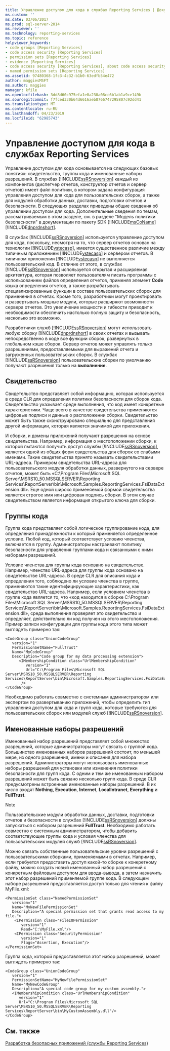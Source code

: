 ```yaml
---
title: Управление доступом для кода в службах Reporting Services | Документы Майкрософт
ms.custom: ''
ms.date: 03/06/2017
ms.prod: sql-server-2014
ms.reviewer: ''
ms.technology: reporting-services
ms.topic: reference
helpviewer_keywords:
- code groups [Reporting Services]
- code access security [Reporting Services]
- permission sets [Reporting Services]
- evidence [Reporting Services]
- code access security [Reporting Services], about code access security
- named permission sets [Reporting Services]
ms.assetid: 97480368-1fc3-4c32-b1b0-63edfb54e472
author: maggiesMSFT
ms.author: maggies
manager: kfile
ms.openlocfilehash: 3dd8d60c975efa1e0a230a08cc6b1ab1a9ce149b
ms.sourcegitcommit: f7fced330b64d6616aeb8766747295807c92dd41
ms.translationtype: MT
ms.contentlocale: ru-RU
ms.lasthandoff: 04/23/2019
ms.locfileid: "62985743"
---
```

# <a name="code-access-security-in-reporting-services"></a>Управление доступом для кода в службах Reporting Services
  Управление доступом для кода основывается на следующих базовых понятиях: свидетельство, группы кода и именованные наборы разрешений. В службах [!INCLUDE[ssRSnoversion](../../../includes/ssrsnoversion-md.md)] каждый из компонентов (диспетчер отчетов, конструктор отчетов и сервер отчетов) имеет файл политики, в котором задана конфигурация управления доступом для кода для пользовательских сборок, а также для модулей обработки данных, доставки, подготовки отчетов и безопасности. В следующих разделах приведены общие сведения об управлении доступом для кода. Дополнительные сведения по темам, рассматриваемым в этом разделе, см. в разделе "Модель политики безопасности" в документации по пакету SDK [!INCLUDE[msCoName](../../../includes/msconame-md.md)] [!INCLUDE[dnprdnshort](../../../includes/dnprdnshort-md.md)].  
  
 В службах [!INCLUDE[ssRSnoversion](../../../includes/ssrsnoversion-md.md)] используется управление доступом для кода, поскольку, несмотря на то, что сервер отчетов основан на технологии [!INCLUDE[vstecasp](../../../includes/vstecasp-md.md)], имеется существенное различие между типичным приложением [!INCLUDE[vstecasp](../../../includes/vstecasp-md.md)] и сервером отчетов. В типичном приложении [!INCLUDE[vstecasp](../../../includes/vstecasp-md.md)] не выполняется пользовательский код. В отличие от этого, в службах [!INCLUDE[ssRSnoversion](../../../includes/ssrsnoversion-md.md)] используется открытая и расширяемая архитектура, которая позволяет пользователям писать программы с использованием файлов определения отчетов, применяя элемент **Code** языка определения отчетов, а также разрабатывать специализированные функции в составе пользовательских сборок для применения в отчетах. Кроме того, разработчики могут проектировать и развертывать мощные модули, которые расширяют возможности сервера отчетов. Это увеличение мощности и гибкости приводит к необходимости обеспечить настолько полную защиту и безопасность, насколько это возможно.  
  
 Разработчики служб [!INCLUDE[ssRSnoversion](../../../includes/ssrsnoversion-md.md)] могут использовать любую сборку [!INCLUDE[dnprdnshort](../../../includes/dnprdnshort-md.md)] в своих отчетах и вызывать непосредственно в коде все функции сборок, развернутых в глобальном кэше сборок. Сервер отчетов может управлять только разрешениями, предоставляемыми для выражений отчета и загруженных пользовательских сборок. В службах [!INCLUDE[ssRSnoversion](../../../includes/ssrsnoversion-md.md)] пользовательские сборки по умолчанию получают разрешения только на **выполнение**.  
  
## <a name="evidence"></a>Свидетельство  
 Свидетельство представляет собой информацию, которая используется в среде CLR для определения политики безопасности для сборок кода. Свидетельство указывает среде выполнения, что код имеет конкретные характеристики. Чаще всего в качестве свидетельства применяются цифровые подписи и данные о расположении сборки. Свидетельство может быть также сконструировано специально для представления другой информации, которая является значимой для приложения.  
  
 И сборки, и домены приложений получают разрешения на основе свидетельства. Например, информация о местоположении сборки, к которой пытаются получить доступ службы [!INCLUDE[ssRSnoversion](../../../includes/ssrsnoversion-md.md)], является одной из общих форм свидетельства для сборок со слабыми именами. Такие свидетельства принято называть свидетельствами URL-адреса. Примером свидетельства URL-адреса для пользовательского модуля обработки данных, развернутого на сервере отчетов, может быть «C:\Program Files\Microsoft SQL Server\MSRS10_50.MSSQLSERVER\Reporting Services\ReportServer\bin\Microsoft.Samples.ReportingServices.FsiDataExtension.dll». Еще одной широко применяемой формой свидетельства является строгое имя или цифровая подпись сборки. В этом случае свидетельством является информация открытого ключа для сборки.  
  
## <a name="code-groups"></a>Группы кода  
 Группа кода представляет собой логическое группирование кода, для определения принадлежности к который применяется определенное условие. Любой код, который соответствует условию членства, включается в группу. Администраторы настраивают политику безопасности для управления группами кода и связанными с ними наборами разрешений.  
  
 Условие членства для группы кода основано на свидетельстве. Например, членство URL-адреса для группы кода основано на свидетельстве URL-адреса. В среде CLR для описания кода и определения того, соблюдено ли условие членства в группе, применяются такие идентифицирующие характеристики, как свидетельство URL-адреса. Например, если условием членства в группе кода является то, что «код находится в сборке C:\Program Files\Microsoft SQL Server\MSRS10_50.MSSQLSERVER\Reporting Services\ReportServer\bin\Microsoft.Samples.ReportingServices.FsiDataExtension.dll», среда выполнения проверяет это свидетельство и определяет, действительно ли код получен из этого местоположения. Пример записи конфигурации для группы кода этого типа может выглядеть примерно так:  
  
```  
<CodeGroup class="UnionCodeGroup"  
   version="1"  
   PermissionSetName="FullTrust"  
   Name="MyCodeGroup"  
   Description="Code group for my data processing extension">  
      <IMembershipCondition class="UrlMembershipCondition"  
         version="1"  
         Url="C:\Program Files\Microsoft SQL Server\MSRS10_50.MSSQLSERVER\Reporting Services\ReportServer\bin\Microsoft.Samples.ReportingServices.FsiDataExtension.dll"  
       />  
</CodeGroup>  
```  
  
 Необходимо работать совместно с системным администратором или экспертом по развертыванию приложений, чтобы определить тип управления доступом для кода и групп кода, которые требуются для пользовательских сборок или модулей служб [!INCLUDE[ssRSnoversion](../../../includes/ssrsnoversion-md.md)].  
  
## <a name="named-permission-sets"></a>Именованные наборы разрешений  
 Именованный набор разрешений представляет собой множество разрешений, которые администраторы могут связать с группой кода. Большинство именованных наборов разрешений состоит, по меньшей мере, из одного разрешения, имени и описания для набора разрешений. Администраторы могут использовать именованные наборы разрешений для установки или изменения политики безопасности для групп кода. С одним и тем же именованным набором разрешений может быть связано несколько групп кода. В среде CLR предусмотрены встроенные именованные наборы разрешений. В их число входят **Nothing**, **Execution**, **Internet**, **LocalIntranet**, **Everything** и **FullTrust**.  
  
> [!NOTE]  
>  Пользовательские модули обработки данных, доставки, подготовки отчетов и безопасности в службах [!INCLUDE[ssRSnoversion](../../../includes/ssrsnoversion-md.md)] должны запускаться с набором разрешений **FullTrust**. Необходимо работать совместно с системным администратором, чтобы добавить соответствующие группы кода и условия членства для пользовательских модулей служб [!INCLUDE[ssRSnoversion](../../../includes/ssrsnoversion-md.md)].  
  
 Можно связать собственные пользовательские уровни разрешений с пользовательскими сборками, применяемыми в отчетах. Например, если требуется предоставить доступ какой-то сборке к конкретному файлу, можно создать новый именованный набор разрешений с конкретным файловым доступом для ввода-вывода, а затем назначить этот набор разрешений применяемой группе кода. В следующем наборе разрешений предоставляется доступ только для чтения к файлу MyFile.xml:  
  
```  
<PermissionSet class="NamedPermissionSet"  
   version="1"  
   Name="MyNewFilePermissionSet"  
   Description="A special permission set that grants read access to my file.">  
    <IPermission class="FileIOPermission"  
       version="1"  
       Read="C:\MyFile.xml"/>  
    <IPermission class="SecurityPermission"  
       version="1"  
       Flags="Assertion, Execution"/>  
</PermissionSet>  
```  
  
 Группа кода, которой предоставляется этот набор разрешений, может выглядеть примерно так:  
  
```  
<CodeGroup class="UnionCodeGroup"  
   version="1"  
   PermissionSetName="MyNewFilePermissionSet"  
   Name="MyNewCodeGroup"  
   Description="A special code group for my custom assembly.">  
   <IMembershipCondition class="UrlMembershipCondition"  
      version="1"  
      Url="C:\Program Files\Microsoft SQL Server\MSRS10_50.MSSQLSERVER\Reporting Services\ReportServer\bin\MyCustomAssembly.dll"/>  
</CodeGroup>  
```  
  
## <a name="see-also"></a>См. также  
 [Разработка безопасных приложений (службы Reporting Services)](secure-development-reporting-services.md)  
  
  

